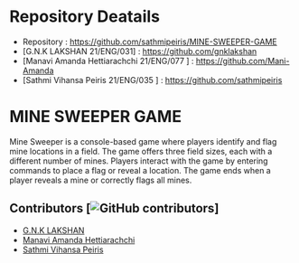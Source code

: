 
# Repository  Deatails                             
- Repository                                   : https://github.com/sathmipeiris/MINE-SWEEPER-GAME
- [G.N.K LAKSHAN  21/ENG/031]                  : https://github.com/gnklakshan
- [Manavi Amanda Hettiarachchi  21/ENG/077 ]   : https://github.com/Mani-Amanda
- [Sathmi Vihansa Peiris    21/ENG/035  ]      : https://github.com/sathmipeiris



# MINE SWEEPER GAME
Mine Sweeper is a console-based game where players identify and flag mine locations in a field. The game offers three field sizes, each with a different number of mines. Players interact with the game by entering commands to place a flag or reveal a location. The game ends when a player reveals a mine or correctly flags all mines.




## Contributors [![GitHub contributors](https://img.shields.io/github/contributors/gnklakshan/LMN-Online-Banking-System.svg)]
- [G.N.K LAKSHAN](https://github.com/gnklakshan)
- [Manavi Amanda Hettiarachchi](https://github.com/Mani-Amanda)
- [Sathmi Vihansa Peiris](https://github.com/sathmipeiris)
